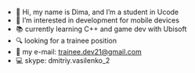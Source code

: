 - 👋  Hi, my name is Dima, and I’m a student in Ucode
- 👀  I’m interested in development for mobile devices
-  :books: currently learning C++ and game dev with Ubisoft
- :mag: looking for a trainee position
- :e-mail: my e-mail: trainee.dev21@gmail.com
- :computer: skype: dmitriy.vasilenko_2

<!---
trainee-dev/trainee-dev is a ✨ special ✨ repository because its `README.md` (this file) appears on your GitHub profile.
You can click the Preview link to take a look at your changes.
--->
